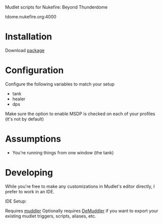 Mudlet scripts for Nukefire: Beyond Thunderdome

tdome.nukefire.org:4000

# Installation

Download [package](https://github.com/...)

# Configuration

Configure the following variables to match your setup

- tank
- healer
- dps

Make sure the option to enable MSDP is checked on each of your profiles (it's not by default)

# Assumptions

- You're running things from one window (the tank)

# Developing

While you're free to make any customizations in Mudlet's editor directly, I prefer to work in an IDE.

IDE Setup:

Requires [muddler](https://github.com/demonnic/muddler)
Optionally requires [DeMuddler](https://github.com/Edru2/DeMuddler/) if you want to export your existing mudlet triggers, scripts, aliases, etc.
